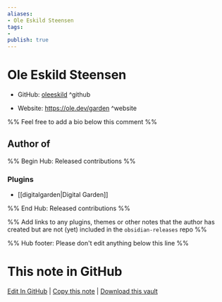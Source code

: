 ```yaml
---
aliases:
- Ole Eskild Steensen
tags:
- 
publish: true
---
```


# Ole Eskild Steensen

- GitHub: [oleeskild](https://github.com/oleeskild/) ^github
<!-- - Discord: `@` ^discord-->
- Website: <https://ole.dev/garden> ^website
<!-- - [[Publish sites|Publish site]]: ^publish-->

%% Feel free to add a bio below this comment %%


## Author of

%% Begin Hub: Released contributions %%
### Plugins
- [[digitalgarden|Digital Garden]]

%% End Hub: Released contributions %%

%% Add links to any plugins, themes or other notes that the author has created but are not (yet) included in the `obsidian-releases` repo %%

<!--
### Unlisted plugins

- 
-->

<!--
### Others

- 
-->

<!--
## Sponsor this author

- [[GitHub sponsors]]: [Sponsor @oleeskild on GitHub Sponsors](https://github.com/sponsors/oleeskild) ^github-sponsor
- [[Buy me a coffee]]: ^buy-me-a-coffee
- [[PayPal]]: ^paypal
- [[Patreon]]: ^patreon

-->

<!--
## Follow this author

- [[YouTube Channels|On YouTube]]: ^youtube
- Twitter: ^twitter
- ...
-->

%% Hub footer: Please don't edit anything below this line %%

# This note in GitHub

<span class="git-footer">[Edit In GitHub](https://github.dev/obsidian-community/obsidian-hub/blob/main/01%20-%20Community/People/oleeskild.md "git-hub-edit-note") | [Copy this note](https://raw.githubusercontent.com/obsidian-community/obsidian-hub/main/01%20-%20Community/People/oleeskild.md "git-hub-copy-note") | [Download this vault](https://github.com/obsidian-community/obsidian-hub/archive/refs/heads/main.zip "git-hub-download-vault") </span>
